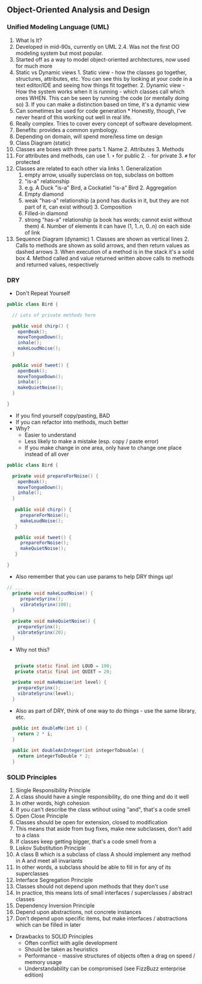 ## Object-Oriented Analysis and Design

### Unified Modeling Language (UML)
1. What Is It?
  1. Developed in mid-90s, currently on UML 2.4.  Was not the first OO modeling system but most popular.
  2. Started off as a way to model object-oriented architectures, now used for much more
  3. Static vs Dynamic views
    1. Static view - how the classes go together, structures, attributes, etc.  You can see this by looking at your code in a text editor/IDE and seeing how things fit together.
    2. Dynamic view - How the system works when it is running - which classes call which ones WHEN.  This can be seen by running the code (or mentally doing so)
    3. If you can make a distinction based on time, it's a dynamic view
  3. Can sometimes be used for code generation
    * Honestly, though, I've never heard of this working out well in real life.
  4. Really complex.  Tries to cover every concept of software development.
  5. Benefits: provides a common symbology. 
  6. Depending on domain, will spend more/less time on design
2. Class Diagram (static)
  1. Classes are boxes with three parts
    1. Name
    2. Attributes
    3. Methods
  2. For attributes and methods, can use 
    1. `+` for public
    2. `-` for private
    3. `#` for protected
  3. Classes are related to each other via links
    1. Generalization 
      1.  empty arrow, usually superclass on top, subclass on bottom
      2.  "is-a" relationship
      3.  e.g. A Duck "is-a" Bird, a Cockatiel "is-a" Bird
    2. Aggregation
      1. Empty diamond
      2. weak "has-a" relationship (a pond has ducks in it, but they are not part of it, can exist without) 
    3. Composition
      1. Filled-in diamond
      2. strong "has-a" relationship (a book has words; cannot exist without them)
    4. Number of elements it can have (1, 1..n, 0..n) on each side of link
  3. Sequence Diagram (dynamic)
    1. Classes are shown as vertical lines
    2. Calls to methods are shown as solid arrows, and then return values as dashed arrows
    3. When execution of a method is in the stack it's a solid box
    4. Method called and value returned written above calls to methods and returned values, respectively

### DRY

* Don't Repeat Yourself

```java
public class Bird {

  // Lots of private methods here

  public void chirp() {
    openBeak();
    moveTongueDown();
    inhale();
    makeLoudNoise();
  }
  
  public void tweet() {
    openBeak();
    moveTongueDown();
    inhale();
    makeQuietNoise();
  }

}
```

* If you find yourself copy/pasting, BAD
* If you can refactor into methods, much better
* Why?  
  * Easier to understand
  * Less likely to make a mistake (esp. copy / paste error)
  * If you make change in one area, only have to change one place instead of all over

```java
public class Bird {

  private void prepareForNoise() {
    openBeak();
    moveTongueDown();
    inhale();
  }
    
   public void chirp() {
     prepareForNoise();
     makeLoudNoise();
   }

   public void tweet() {
     prepareForNoise();
     makeQuietNoise();
   }

}
```

* Also remember that you can use params to help DRY things up!

```java
// ...
  private void makeLoudNoise() {
     prepareSyrinx();
     vibrateSyrinx(100);
  }
  
  private void makeQuietNoise() {
    prepareSyrinx();
    vibrateSyrinx(20);
  }
```

* Why not this?

```java

   private static final int LOUD = 100;
   private static final int QUIET = 20;

  private void makeNoise(int level) {
    prepareSyrinx();
    vibrateSyrinx(level);
  }
```

* Also as part of DRY, think of one way to do things - use the same library, etc.

```java
  public int doubleMe(int i) {
    return 2 * i;
  }
  
  public int doubleAnInteger(int integerToDouble) {
    return integerToDouble * 2;
  }
```

### SOLID Principles

1. Single Responsibility Principle
  1. A class should have a single responsibility, do one thing and do it well
  2. In other words, high cohesion
  3. If you can't describe the class wtihout using "and", that's a code smell
2. Open Close Principle
  1. Classes should be open for extension, closed to modification
  2. This means that aside from bug fixes, make new subclasses, don't add to a class
  3. If classes keep getting bigger, that's a code smell from a 
3. Liskov Substitution Principle
  1. A class B which is a subclass of class A should implement any method in A and meet all invariants
  2. In other words, a subclass should be able to fill in for any of its superclasses
4. Interface Segregation Principle  
  1. Classes should not depend upon methods that they don't use
  2. In practice, this means lots of small interfaces / superclasses / abstract classes
5. Dependency Inversion Principle
  1. Depend upon abstractions, not concrete instances
  2. Don't depend upon specific items, but make interfaces / abstractions which can be filled in later
  
* Drawbacks to SOLID Principles
  * Often conflict with agile development
  * Should be taken as heuristics
  * Performance - massive structures of objects often a drag on speed / memory usage
  * Understandability can be compromised (see FizzBuzz enterprise edition)